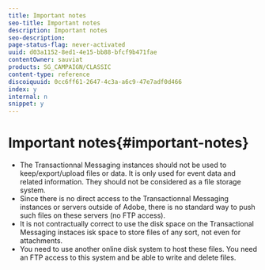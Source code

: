 ```yaml
---
title: Important notes
seo-title: Important notes
description: Important notes
seo-description: 
page-status-flag: never-activated
uuid: d03a1152-8ed1-4e15-bb88-bfcf9b471fae
contentOwner: sauviat
products: SG_CAMPAIGN/CLASSIC
content-type: reference
discoiquuid: 0cc6ff61-2647-4c3a-a6c9-47e7adf0d466
index: y
internal: n
snippet: y
---
```


# Important notes{#important-notes}

* The Transactionnal Messaging instances should not be used to keep/export/upload files or data. It is only used for event data and related information. They should not be considered as a file storage system.
* Since there is no direct access to the Transactionnal Messaging instances or servers outside of Adobe, there is no standard way to push such files on these servers (no FTP access). 
* It is not contractually correct to use the disk space on the Transactional Messaging instaces isk space to store files of any sort, not even for attachments. 
* You need to use another online disk system to host these files. You need an FTP access to this system and be able to write and delete files.

